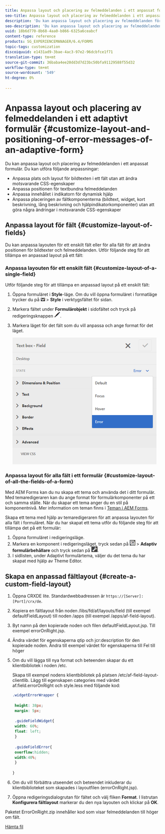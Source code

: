 ```yaml
---
title: Anpassa layout och placering av felmeddelanden i ett anpassat formulär
seo-title: Anpassa layout och placering av felmeddelanden i ett anpassat formulär
description: 'Du kan anpassa layout och placering av felmeddelanden för en adaptiv for. '
seo-description: 'Du kan anpassa layout och placering av felmeddelanden för en adaptiv for. '
uuid: 18b6d770-8b68-4aa0-b866-6325a6ceabcf
content-type: reference
products: SG_EXPERIENCEMANAGER/6.4/FORMS
topic-tags: customization
discoiquuid: e1431ad9-3bae-4ac3-97e2-96dcbfce1f71
translation-type: tm+mt
source-git-commit: 36baba4ee20dd3d7d23bc50bfa91129588f55d32
workflow-type: tm+mt
source-wordcount: '549'
ht-degree: 0%

---
```



# Anpassa layout och placering av felmeddelanden i ett adaptivt formulär {#customize-layout-and-positioning-of-error-messages-of-an-adaptive-form}

Du kan anpassa layout och placering av felmeddelanden i ett anpassat formulär. Du kan utföra följande anpassningar:

* Anpassa plats och layout för bildtexten i ett fält utan att ändra motsvarande CSS-egenskaper
* Anpassa positionen för textbundna felmeddelanden
* Anpassa innehållet i indikatorn för dynamisk hjälp
* Anpassa placeringen av fältkomponenterna (bildtext, widget, kort beskrivning, lång beskrivning och hjälpindikatorkomponenter) utan att göra några ändringar i motsvarande CSS-egenskaper

## Anpassa layout för fält {#customize-layout-of-fields}

Du kan anpassa layouten för ett enskilt fält eller för alla fält för att ändra positionen för bildtexter och felmeddelanden. Utför följande steg för att tillämpa en anpassad layout på ett fält:

### Anpassa layouten för ett enskilt fält {#customize-layout-of-a-single-field}

Utför följande steg för att tillämpa en anpassad layout på ett enskilt fält:

1. Öppna formuläret i **Style**-läge. Om du vill öppna formuläret i formatläge trycker du på ![canvas-drop-down](assets/canvas-drop-down.png) > **Style** i verktygsfältet för sidan.
1. Markera fältet under **Formulärobjekt** i sidofältet och tryck på redigeringsknappen ![edit-button](assets/edit-button.png).
1. Markera läget för det fält som du vill anpassa och ange format för det läget.

   ![Ange infogad formatering för ett fält](assets/edit-error-state.png)

### Anpassa layout för alla fält i ett formulär {#customize-layout-of-all-the-fields-of-a-form}

Med AEM Forms kan du nu skapa ett tema och använda det i ditt formulär. Med temaredigeraren kan du ange format för formulärkomponenter på ett och samma ställe. När du skapar ett tema anger du en stil på komponentnivå. Mer information om teman finns i [Teman i AEM Forms](/help/forms/using/themes.md).

Skapa ett tema med hjälp av temaredigeraren för att anpassa layouten för alla fält i formuläret. När du har skapat ett tema utför du följande steg för att tillämpa det på ett formulär:

1. Öppna formuläret i redigeringsläge.
1. Markera en komponent i redigeringsläget, tryck sedan på ![fältnivå](assets/field-level.png) > **Adaptiv formulärbehållare** och tryck sedan på ![cmpr](assets/cmppr.png).
1. I sidlisten, under Adaptivt formulärtema, väljer du det tema du har skapat med hjälp av Theme Editor.

## Skapa en anpassad fältlayout {#create-a-custom-field-layout}

1. Öppna CRXDE lite. Standardwebbadressen är `https://[Server]:[Port]/crx/de`.
1. Kopiera en fältlayout från noden /libs/fd/af/layouts/field (till exempel defaultFieldLayout) till noden /apps (till exempel /apps/af-field-layout).
1. Byt namn på den kopierade noden och filen defaultFieldLayout.jsp. Till exempel errorOnRight.jsp.

1. Ändra värdet för egenskaperna qtip och jcr:description för den kopierade noden. Ändra till exempel värdet för egenskaperna till Fel till höger

1. Om du vill lägga till nya format och beteenden skapar du ett klientbibliotek i noden /etc.

   Skapa till exempel nodens klientbibliotek på platsen /etc/af-field-layout-clientlib. Lägg till egenskapen categories med värdet af.field.errorOnRight och style.less med följande kod:

   ```css
   .widgetErrorWrapper {
   
    height: 38px;
    margin: 5px;
   
    .guideFieldWidget{
    width: 60%;
    float: left; 
    }
   
    .guideFieldError{
    overflow:hidden;
    width:40%; 
    }
   
   }
   ```

1. Om du vill förbättra utseendet och beteendet inkluderar du klientbiblioteket som skapades i layoutfilen (errorOnRight.jsp).
1. Öppna redigeringsdialogrutan för fältet och välj fliken **Format**. I listrutan **Konfigurera fältlayout** markerar du den nya layouten och klickar på **OK**.

Paketet ErrorOnRight.zip innehåller kod som visar felmeddelanden till höger om fält.

[Hämta fil](assets/erroronright.zip)
